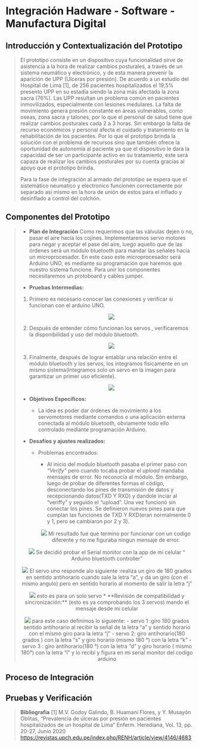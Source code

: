 # Integración Hadware - Software - Manufactura Digital

## Introducción y Contextualización del Prototipo
> El prototipo consiste en un dispositivo cuya funcionalidad sirve de asistencia a la hora de realizar cambios posturales, a través de un sistema neumático y electrónico, y de esta manera prevenir la aparición de UPP (Ulceras por presión). De acuerdo a un estudio del Hospital de Lima [1], de 256 pacientes hospitalizados el 19,5% presento UPP en su estadía  siendo la zona más afectada la zona sacra (76%). Las UPP resultan un problema común en pacientes inmovilizados, especialmente con lesiones medulares. La falta de movimiento genera presión constante en áreas vulnerables, como oseas, zona sacra y talones, por lo que el personal de salud tiene que realizar cambios posturales cada 2 a 3 horas. Sin embargo la falta de recurso económicos y personal afecta el cuidado y tratamiento en la rehabilitación de los pacientes. Por lo que el prototipo brinda la solución con el problema de recursos sino que también ofrece la oportunidad de autonomía al paciente ya que el dispositivo le dara la capacidad de ser un participante activo en su tratamiento, este será capaza de realizar los cambios posturales por su cuenta gracias al apoyo que el prototipo brinda.  
>
> Para la fase de integración al armado del prototipo se espera que el sistemático neumatico y electronico funcionen correctamente por separado así mismo en la hora de unión de estos para el inflado y desinflado a control del colchón. 
>

## Componentes del Prototipo
> * **Plan de Integración**
>    Como requerimos que las válvulas dejen o no, pasar el aire hacia los cojines. Implementaremos servo motores para negar y aceptar el pase del aire, luego aquello que de las órdenes será un módulo bluetooth  para mandar las señales hacia un microprocesador. En este caso este microprocesador será Arduino UNO, es mediante su programación que haremos que nuestro sistema funcione. Para unir los componentes necesitaremos un protoboard y cables jumper.
>
> * **Pruebas Intermedias:**
>  1. Primero es necesario conocer las conexiones y verificar si funcionan con el arduino UNO.
>     <p align="center"><img src="https://github.com/user-attachments/assets/93d3f19c-bd1c-4381-a075-4ecff35c8c76">
>  2. Después de entender cómo funcionan los servos , verificaremos la disponibilidad y uso del módulo bluetooth.
>     <p align="center"><img src="https://github.com/user-attachments/assets/d2886ee3-46d3-4d2c-b984-b22233217ea7">
>  3. Finalmente, después de lograr entablar una relación entre el módulo bluetooth y los servos, los integramos físicamente en un mismo sistema(Integramos solo un servo en la imagen para garantizar un primer uso eficiente).
>     <p align="center"><img src="https://github.com/user-attachments/assets/45d2261b-d9a0-4c38-9638-c135b967f69d">
>
> * **Objetivos Específicos:**
>    - La idea es poder dar órdenes de movimiento a los servomotores mediante comandos o una aplicación externa conectada al módulo bluetooth, obviamente todo ello controlado mediante programación Arduino.
>      
> * **Desafíos y ajustes realizados:**
>   - Problemas encontrados:
>       * Al inicio del modulo bluetooth pasaba el primer paso con *“Verify”* pero cuando tocaba  probar el *upload* mandaba mensajes de error. No reconocía al módulo. Sin embargo, luego de probar de diferentes formas el código, desconectando los pines de transmisión de datos y recepcionando datos(TXD Y RXD) y dandole inciar al “veriffy”  y seguido el “upload”. Una vez funcionó sin conectar los pines. Se definieron nuevos pines para que cumplan las funciones de TXD Y RXD(eran normalmente 0 y 1, pero se cambiaron por 2 y 3).
>
>       <p align="center"><img src="https://github.com/user-attachments/assets/8abd63e8-87a8-4208-bc35-30d7ddc0e1b6">
>       Mi resultado fue que termino por funcionar con un codigo diferente  y no me figuraba ningun mensaje de error.
> <p align="center"><img src="httpshttps://github.com/user-attachments/assets/52b1566a-79ab-4fa9-befd-df734281c9aa">
>        Se decidió probar el Serial monitor con la app de mi celular “ Arduino bluetooth controller”
><p align="center"><img src="https://github.com/user-attachments/assets/27cf55c5-29ea-4ba4-ad43-4c0af905ea1b">
>        El servo uno responde  alo  siguiente :realiza un giro de 180 grados en sentido antihorario  cuando sale la letra “a”, y da un giro (con el mismo angulo) pero en sentido horario al momento de  salir la letra  “j”
><p align="center"><img src="https://github.com/user-attachments/assets/2c05787c-94cc-4fbd-96d3-52fd7478d8ec">
>  esto es para un solo servo 
> * **Revisión de compatibilidad y sincronización:**
>  (esto es ya comprobando los 3 servos)
> mando el mensaje desde mi celular 
><p align="center"><img src="https://github.com/user-attachments/assets/d567141a-20ad-4bf2-b7c1-d4b149a40ba4">
> para este caso definimos lo siguiente:
> - servo 1 :giro 180 grados  sentido antihorario  al recibir la señal de la  letra “a” y sentido  horario  con el mismo giro para la letra  “j”
> - servo 2: giro antihorario(180 grados ) con la letra “s” y  giro horario (mismo 180 °) con la letra “k”
> - servo 3 : giro antihorario(180 °) con la letra “d” y giro horario ( mismo  180°) con la letra “l” y lo recibi y figura en mi serial monitor del codigo arduino 


## Proceso de Integración
## Pruebas y Verificación

> **Bibliografía**
> [1] M.V. Godoy Galindo, B. Huamaní Flores, y Y. Musayón Oblitas, “Prevalencia de úlceras por presión en pacientes hospitalizados de un hospital de Lima” Enferm. Herediana, Vol. 13, pp. 20-27, Junio 2020 https://revistas.upch.edu.pe/index.php/RENH/article/view/4146/4683 




